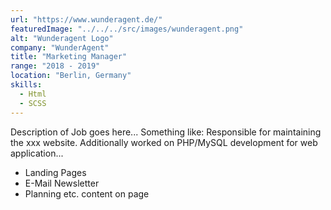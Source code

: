 ```yaml
---
url: "https://www.wunderagent.de/"
featuredImage: "../../../src/images/wunderagent.png"
alt: "Wunderagent Logo"
company: "WunderAgent"
title: "Marketing Manager"
range: "2018 - 2019"
location: "Berlin, Germany"
skills:
  - Html
  - SCSS
---
```


Description of Job goes here... Something like: Responsible for
maintaining the xxx website. Additionally
worked on PHP/MySQL development for web application...

- Landing Pages
- E-Mail Newsletter
- Planning etc. content on page
